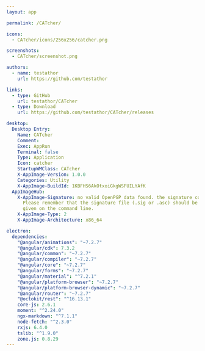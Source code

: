 ```yaml
---
layout: app

permalink: /CATcher/

icons:
  - CATcher/icons/256x256/catcher.png

screenshots:
  - CATcher/screenshot.png

authors:
  - name: testathor
    url: https://github.com/testathor

links:
  - type: GitHub
    url: testathor/CATcher
  - type: Download
    url: https://github.com/testathor/CATcher/releases

desktop:
  Desktop Entry:
    Name: CATcher
    Comment: 
    Exec: AppRun
    Terminal: false
    Type: Application
    Icon: catcher
    StartupWMClass: CATcher
    X-AppImage-Version: 1.0.0
    Categories: Utility
    X-AppImage-BuildId: 1KBFHS6AkOtxoiGkgWSFUILYAfK
  AppImageHub:
    X-AppImage-Signature: no valid OpenPGP data found. the signature could not be verified.
      Please remember that the signature file (.sig or .asc) should be the first file
      given on the command line.
    X-AppImage-Type: 2
    X-AppImage-Architecture: x86_64

electron:
  dependencies:
    "@angular/animations": "~7.2.7"
    "@angular/cdk": 7.3.2
    "@angular/common": "~7.2.7"
    "@angular/compiler": "~7.2.7"
    "@angular/core": "~7.2.7"
    "@angular/forms": "~7.2.7"
    "@angular/material": "^7.2.1"
    "@angular/platform-browser": "~7.2.7"
    "@angular/platform-browser-dynamic": "~7.2.7"
    "@angular/router": "~7.2.7"
    "@octokit/rest": "^16.13.1"
    core-js: 2.6.1
    moment: "^2.24.0"
    ngx-markdown: "^7.1.1"
    node-fetch: "^2.3.0"
    rxjs: 6.4.0
    tslib: "^1.9.0"
    zone.js: 0.8.29
---
```

